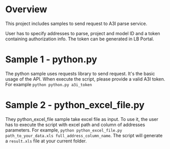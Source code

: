 # Overview

This project includes samples to send request to A3I parse service.

User has to specify addresses to parse, project and model ID and a token containing authorization info. The token can be generated in LB Portal.

# Sample 1 - python.py

The python sample uses requests library to send request. It's the basic usage of the API. When execute the script, please provide a valid A3I token. For example `python python.py a3i_token`

# Sample 2 - python_excel_file.py

They python_excel_file sample take excel file as input. To use it, the user has to execute the script with excel path and column of addresses parameters. For example, `python python_excel_file.py path_to_your_data.xls full_address_column_name`. The script will generate a `result.xls` file at your current folder.
